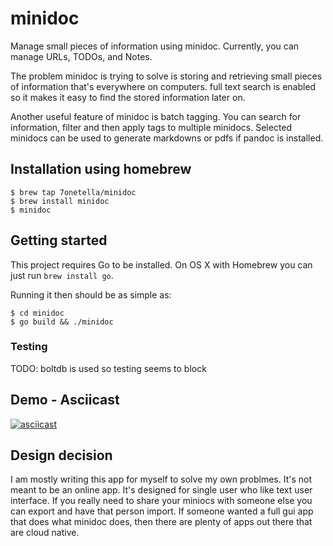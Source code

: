 # minidoc

Manage small pieces of information using minidoc. Currently, you can manage URLs, TODOs, and Notes. 

The problem minidoc is trying to solve is storing and retrieving small pieces of information that's everywhere on computers. full text search is enabled so it makes it easy to find the stored information later on.

Another useful feature of minidoc is batch tagging. You can search for information, filter and then apply tags to multiple minidocs. Selected minidocs can be used to generate markdowns or pdfs if pandoc is installed. 

## Installation using homebrew
```console
$ brew tap 7onetella/minidoc
$ brew install minidoc
$ minidoc
```

## Getting started

This project requires Go to be installed. On OS X with Homebrew you can just run `brew install go`.

Running it then should be as simple as:

```console
$ cd minidoc
$ go build && ./minidoc
```

### Testing
TODO: boltdb is used so testing seems to block

## Demo - Asciicast
[![asciicast](https://asciinema.org/a/MoSChtTE6KuLhzg4w0TJl8Puv.svg)](https://asciinema.org/a/305646)

## Design decision

I am mostly writing this app for myself to solve my own problmes. It's not meant to be an online app. It's designed for single user who like text user interface. If you really need to share your miniocs with someone else you can export and have that person import. If someone wanted a full gui app that does what minidoc does, then there are plenty of apps out there that are cloud native. 


